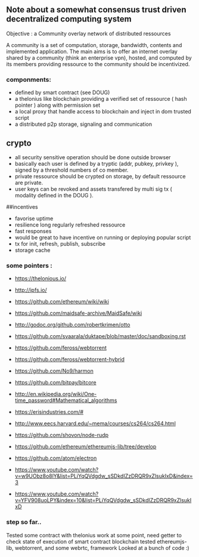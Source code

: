 ## Note about a somewhat consensus trust driven decentralized computing system

Objective :
a Community overlay network of distributed ressources

A community is a set of computation, storage, bandwidth, contents and implemented application.
The main aims is to offer an internet overlay shared by a community (think an enterprise vpn), hosted, and computed by its members
providing ressource to the community should be incentivized.

### componments:

* defined by smart contract (see DOUG)
* a thelonius like  blockchain providing a verified set of ressource ( hash  pointer ) along with permission set  
* a local proxy that handle access to blockchain and inject in dom trusted script
* a distributed p2p storage, signaling and communication



## crypto
* all security sensitive operation should be done outside browser
* basically each user is defined by a tryptic (addr, pubkey, privkey ), signed by a threshold numbers of co member.
* private ressource should be crypted on storage, by default ressource are private. 
* user keys can be revoked and assets transfered by multi sig tx ( modality defined in the DOUG ).

##incentives
* favorise uptime
* resilience long regularly refreshed ressource
* fast responses
* would be great to have incentive on running or deploying popular script
* tx for init, refresh, publish, subscribe
* storage cache

### some pointers :

* https://thelonious.io/
* http://ipfs.io/
* https://github.com/ethereum/wiki/wiki
* https://github.com/maidsafe-archive/MaidSafe/wiki
* http://godoc.org/github.com/robertkrimen/otto
* https://github.com/svaarala/duktape/blob/master/doc/sandboxing.rst
* https://github.com/feross/webtorrent
* https://github.com/feross/webtorrent-hybrid
* https://github.com/No9/harmon
* https://github.com/bitpay/bitcore
* http://en.wikipedia.org/wiki/One-time_password#Mathematical_algorithms
* https://erisindustries.com/#

* http://www.eecs.harvard.edu/~mema/courses/cs264/cs264.html

* https://github.com/shovon/node-rudp
* https://github.com/ethereum/ethereumjs-lib/tree/develop

* https://github.com/atom/electron

* https://www.youtube.com/watch?v=w9UObz8o8lY&list=PLiYqQVdgdw_sSDkdIZzDRQR9xZlsukIxD&index=3
* https://www.youtube.com/watch?v=YFV908uoLPY&index=10&list=PLiYqQVdgdw_sSDkdIZzDRQR9xZlsukIxD



### step so far..

Tested some contract with thelonius work at some point, need getter to check state of execution of smart contract blockchain
tested ethereumjs-lib, webtorrent, and some webrtc, framework
Looked at a bunch of code :)
